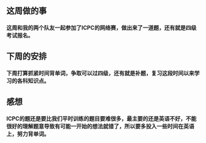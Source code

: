 ## 这周做的事

#### 这周和我的两个队友一起参加了ICPC的网络赛，做出来了一道题，还有就是四级考试报名。

## 下周的安排

#### 下周打算抓紧时间背单词，争取可以过四级，还有就是补题，复习这段时间以来学习的各科知识点。

## 感想

#### ICPC的题还是要比我们平时训练的题目要难很多，最主要的还是英语不好，不能很好的理解题意导致有可能一开始的想法就错了，所以要多投入一些时间在英语上，努力背单词。





